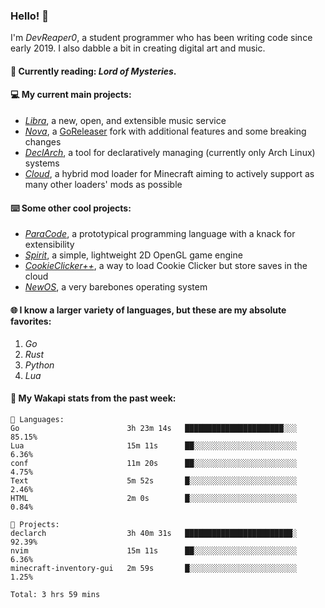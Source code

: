 ### Hello! 👋

I'm _DevReaper0_, a student programmer who has been writing code since early 2019. I also dabble a bit in creating digital art and music.

#### 📖 Currently reading: *Lord of Mysteries*.

#### 💻 My current main projects:

-   _[Libra](https://github.com/LibraMusic)_, a new, open, and extensible music service
-   _[Nova](https://github.com/LibraMusic/Nova)_, a [GoReleaser](https://github.com/goreleaser/goreleaser) fork with additional features and some breaking changes
-   _[DeclArch](https://github.com/DevReaper0/declarch)_, a tool for declaratively managing (currently only Arch Linux) systems
-   _[Cloud](https://github.com/CloudLoaderMC/CloudLoader)_, a hybrid mod loader for Minecraft aiming to actively support as many other loaders' mods as possible

#### ⌨️ Some other cool projects:

-   _[ParaCode](https://github.com/ParaCodeLang/ParaCode)_, a prototypical programming language with a knack for extensibility
-   _[Spirit](https://gitlab.com/DevReaper0/SpiritEngine)_, a simple, lightweight 2D OpenGL game engine
-   _[CookieClicker++](https://github.com/DevReaper0/CookieClickerPlusPlus)_, a way to load Cookie Clicker but store saves in the cloud
-   _[NewOS](https://github.com/DevReaper0/NewOS)_, a very barebones operating system

#### 🌐 I know a larger variety of languages, but these are my absolute favorites:

1. _Go_
2. _Rust_
3. _Python_
4. _Lua_

#### 📡 My Wakapi stats from the past week:

```text
💾 Languages:
Go                        3h 23m 14s   ██████████████████████░░░  85.15%
Lua                       15m 11s      ██░░░░░░░░░░░░░░░░░░░░░░░  6.36%
conf                      11m 20s      ██░░░░░░░░░░░░░░░░░░░░░░░  4.75%
Text                      5m 52s       █░░░░░░░░░░░░░░░░░░░░░░░░  2.46%
HTML                      2m 0s        █░░░░░░░░░░░░░░░░░░░░░░░░  0.84%

💼 Projects:
declarch                  3h 40m 31s   ████████████████████████░  92.39%
nvim                      15m 11s      ██░░░░░░░░░░░░░░░░░░░░░░░  6.36%
minecraft-inventory-gui   2m 59s       █░░░░░░░░░░░░░░░░░░░░░░░░  1.25%

Total: 3 hrs 59 mins
```
